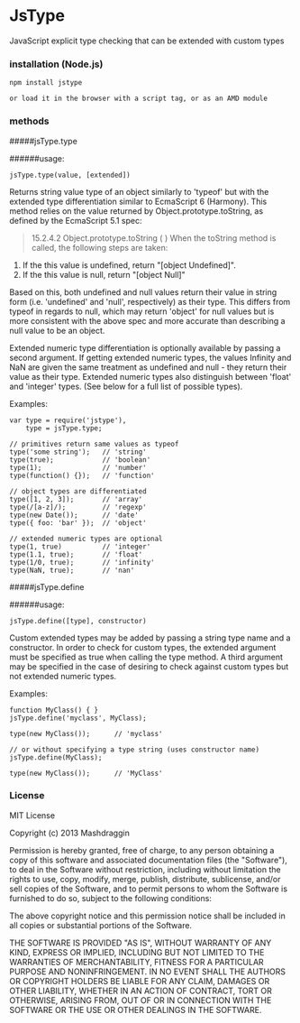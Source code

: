 JsType
======

JavaScript explicit type checking that can be extended with custom types


### installation (Node.js)
    npm install jstype

    or load it in the browser with a script tag, or as an AMD module


### methods

#####jsType.type

######usage:

    jsType.type(value, [extended])

Returns string value type of an object similarly to 'typeof' but with the extended type differentiation similar to EcmaScript 6 (Harmony). This method relies on the value returned by Object.prototype.toString, as defined by the EcmaScript 5.1 spec:
>15.2.4.2 Object.prototype.toString ( )
   When the toString method is called, the following steps are taken:
   1. If the this value is undefined, return "[object Undefined]".
   2. If the this value is null, return "[object Null]"

Based on this, both undefined and null values return their value in string form (i.e. 'undefined' and 'null', respectively) as their type.  This differs from typeof in regards to null, which may return 'object' for null values but is more consistent with the above spec and more accurate than describing a null value to be an object.


Extended numeric type differentiation is optionally available by passing a second argument.  If getting extended numeric types, the values Infinity and NaN are given the same treatment as undefined and null - they return their value as their type.  Extended numeric types also distinguish between 'float' and 'integer' types. (See below for a full list of possible types).  

Examples:

	var type = require('jstype'),
		type = jsType.type;

    // primitives return same values as typeof
    type('some string');   // 'string'
    type(true);            // 'boolean'
    type(1);               // 'number'
    type(function() {});   // 'function'

    // object types are differentiated
    type([1, 2, 3]);       // 'array'
    type(/[a-z]/);         // 'regexp'
    type(new Date());      // 'date'
	type({ foo: 'bar' });  // 'object'

    // extended numeric types are optional
    type(1, true)          // 'integer'
    type(1.1, true);       // 'float'
	type(1/0, true);       // 'infinity'
    type(NaN, true);       // 'nan'



#####jsType.define

######usage:

    jsType.define([type], constructor)

Custom extended types may be added by passing a string type name and a constructor.  In order to check for custom types, the extended argument must be specified as true when calling the type method.  A third argument may be specified in the case of desiring to check against custom types but not extended numeric types.

Examples:
            
    function MyClass() { }
    jsType.define('myclass', MyClass);

	type(new MyClass());      // 'myclass'
    
    // or without specifying a type string (uses constructor name)
    jsType.define(MyClass);

    type(new MyClass());      // 'MyClass'

### License
MIT License

Copyright (c) 2013 Mashdraggin

Permission is hereby granted, free of charge, to any person obtaining
a copy of this software and associated documentation files (the
"Software"), to deal in the Software without restriction, including
without limitation the rights to use, copy, modify, merge, publish,
distribute, sublicense, and/or sell copies of the Software, and to
permit persons to whom the Software is furnished to do so, subject to
the following conditions:

The above copyright notice and this permission notice shall be
included in all copies or substantial portions of the Software.

THE SOFTWARE IS PROVIDED "AS IS", WITHOUT WARRANTY OF ANY KIND,
EXPRESS OR IMPLIED, INCLUDING BUT NOT LIMITED TO THE WARRANTIES OF
MERCHANTABILITY, FITNESS FOR A PARTICULAR PURPOSE AND
NONINFRINGEMENT. IN NO EVENT SHALL THE AUTHORS OR COPYRIGHT HOLDERS BE
LIABLE FOR ANY CLAIM, DAMAGES OR OTHER LIABILITY, WHETHER IN AN ACTION
OF CONTRACT, TORT OR OTHERWISE, ARISING FROM, OUT OF OR IN CONNECTION
WITH THE SOFTWARE OR THE USE OR OTHER DEALINGS IN THE SOFTWARE.